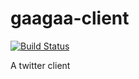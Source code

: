 gaagaa-client
=============

[![Build Status](https://travis-ci.org/DanielChesters/gaagaa-client.svg)](https://travis-ci.org/DanielChesters/gaagaa-client)

A twitter client
